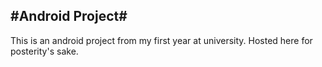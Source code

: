 #Android Project#
---
This is an android project from my first year at university. Hosted here for posterity's sake.